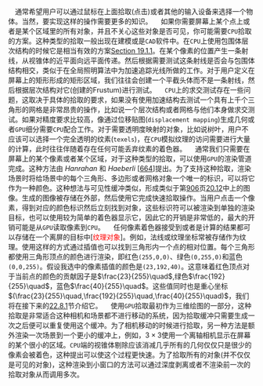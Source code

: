 &ensp;&ensp;通常希望用户可以通过鼠标在上面拾取(点击)或者其他的输入设备来选择一个物体。当然，要实现这样的操作需要更多的知识。
&ensp;&ensp;如果你需要屏幕上某个点上或者是某个区域里的所有对象，并且不关心这些对象是否可见，你可能需要`CPU`拾取的方案。这种类型的拾取一般出现在建模或是`CAD`软件中。在`CPU`上使用包围体层次结构的时候它是相当有效的方案[Section 19.1.1](#)。在某个像素的位置产生一条射线，从视锥体的近平面向远平面传递。然后根据需要测试这条射线是否会与包围体结构相交，类似于在全局照明算法中为加速追踪光线所做的工作。对于用户定义在屏幕上的矩形形成的矩形区域，我们往往会创建一个平截头体而不是一条射线，然后根据层次结构对它(创建的Frustum)进行测试。
&ensp;&ensp;`CPU`上的求交测试存在一些问题，这取决于具体的拾取的要求，如果没有使用加速结构去测试一个具有上千个三角形的网格是非常昂贵的操作，比如说一个层次结构或者网格与他们本身做求交测试。如果对精度要求比较高，像通过位移贴图(`displacement mapping`)生成几何或者`GPU`细分需要`CPU`配合工作。对于需要透明度映射的对象，比如说树叶，用户不应该可以选择一个完全透明的纹素(`texels`)，在`CPU`模拟纹理的访问需要进行大量的计算，此时往往伴随着存在任何可能丢弃纹素的着色器。
&ensp;&ensp;通常我们只需要在屏幕上的某个像素或者某个区域，对于这种类型的拾取，可以使用`GPU`的渲染管道完成。这种方法由 _Hanrahan_ 和 _Haeberli_ [[664](#661)]提出。为了支持这种拾取，渲染场景时将给场景中的每个三角形、多边形或者网格对象一个唯一的标识，可以将它作为一种颜色。这种想法与可见性缓冲类似，形成类似于第[906](#)页[20.12](#)中上的图像。生成的图像被存储在外部，然后使用它完成快速拾取操作。当用户点击一个像素，得到对应的颜色标识然后立刻找到对象，这些标识符可以被渲染到单独的渲染目标，也可以使用较为简单的着色器显示它，因此它的开销是非常低的，最大的开销可能是从`GPU`读取像素到`CPU`。
&ensp;&ensp;任何像素着色器接受到或者是计算的结果都可以存储在一个离屏的目标中[<font color=red>纹理对象</font>]。例如，法线或纹理坐标常被存储作为纹理。使用这样的方式通过插值也可以找到三角形内一个点的相对位置。每个三角形都使用三角形顶点的颜色进行渲染，即红色`(255,0,0)`、绿色`(0,255,0)`和蓝色`(0,0,255)`。假设我选中的像素插值的颜色是`(23,192,40)`。这意味着红色顶点对于当前点的颜色的贡献因子是$\frac{23}{255}\quad$,绿色$\frac{192}{255}\quad$，蓝色$\frac{40}{255}\quad$。这些值同时也是重心坐标$(\frac{23}{255}\quad,\frac{192}{255}\quad,\frac{40}{255}\quad)$，我们将在接下来的[22.8.1](#)节介绍它。
&ensp;&ensp;使用`GPU`拾取最初作为三维绘图的一部分，这种拾取是非常适合这种相机和场景都不进行移动的系统，因为拾取缓冲只需要生成一次之后便可以重复使用这个缓冲。为了相机移动的时候进行拾取，另一种方法是额外渲染一次场景到一个更小的缓冲上，例如，$3\times3$使用一个离轴相机显示在屏幕的某个很小的区域。`CPU`端的视锥体剔除应该消减几乎所有的几何仅仅只是很少的像素会被着色，这种提出可以使这个过程更快速。为了拾取所有的对象(并不仅仅是可见的对象)，这种渲染到小窗口的方法可以通过深度剥离或者不渲染前一次的拾取对象从而调用多次。